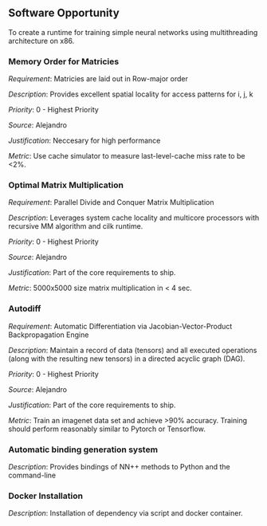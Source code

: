 

## Software Opportunity 

To create a runtime for training simple neural networks using multithreading architecture on x86.


### Memory Order for Matricies

*Requirement*: Matricies are laid out in Row-major order

*Description*: Provides excellent spatial locality for access patterns for i, j, k

*Priority*: 0 - Highest Priority

*Source*: Alejandro

*Justification*: Neccesary for high performance

*Metric*: Use cache simulator to measure last-level-cache miss rate to be <2%. 



### Optimal Matrix Multiplication

*Requirement*: Parallel Divide and Conquer Matrix Multiplication

*Description*: Leverages system cache locality and multicore processors with recursive MM algorithm and cilk runtime.   

*Priority*: 0 - Highest Priority

*Source*: Alejandro

*Justification*: Part of the core requirements to ship. 

*Metric*: 5000x5000 size matrix multiplication in < 4 sec.  


### Autodiff

*Requirement*: Automatic Differentiation via Jacobian-Vector-Product Backpropagation Engine

*Description*: Maintain a record of data (tensors) and all executed operations (along with the resulting new tensors) in a directed acyclic graph (DAG). 

*Priority*: 0 - Highest Priority

*Source*: Alejandro

*Justification*: Part of the core requirements to ship. 

*Metric*: Train an imagenet data set and achieve >90% accuracy. Training should perform reasonably similar to Pytorch or Tensorflow.  


### Automatic binding generation system

*Description*: Provides bindings of NN++ methods to Python and the command-line


### Docker Installation

*Description*: Installation of dependency via script and docker container. 
